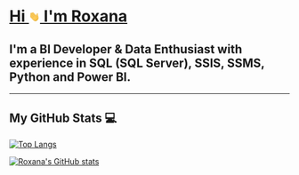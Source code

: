 # [Hi <img src="https://raw.githubusercontent.com/ABSphreak/ABSphreak/master/gifs/Hi.gif" width="20px"> I'm Roxana][website]

## I'm a BI Developer & Data Enthusiast with experience in SQL (SQL Server), SSIS, SSMS, Python and Power BI.

---

## My GitHub Stats 💻

[![Top Langs](https://github-readme-stats.vercel.app/api/top-langs/?username=roxsara&hide=dockerfile&theme=dracula&langs_count=7)](https://github.com/anuraghazra/github-readme-stats)

[![Roxana's GitHub stats](https://github-readme-stats.vercel.app/api?username=roxsara&theme=dracula)](https://github.com/anuraghazra/github-readme-stats)


[linkedin]: https://www.linkedin.com/in/roxsara/
[website]: https://roxsara.github.io/

